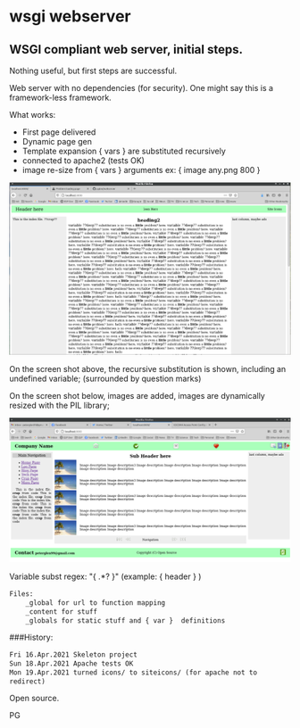 # wsgi webserver

## WSGI compliant web server, initial steps.

 Nothing useful, but first steps are successful.

 Web server with no dependencies (for security). One might say this is a framework-less framework.

 What works:

   * First page delivered
   * Dynamic page gen
   * Template expansion { vars } are substituted recursively
   * connected to apache2 (tests OK)
   * image re-size from { vars } arguments ex: { image any.png 800 }

 ![screen shot for template](initial.png)

 On the screen shot above, the recursive substitution is shown, including
 an undefined variable; (surrounded by question marks)

 On the screen shot below, images are added, images are dynamically resized with the PIL
 library;

  ![screen shot of image processing](next_step.png)

  Variable subst regex: "{ .*? }"  (example: { header } )

    Files:
        _global for url to function mapping
        _content for stuff
        _globals for static stuff and { var }  definitions

###History:

    Fri 16.Apr.2021 Skeleton project
    Sun 18.Apr.2021 Apache tests OK
    Mon 19.Apr.2021 turned icons/ to siteicons/ (for apache not to redirect)

 Open source.

 PG